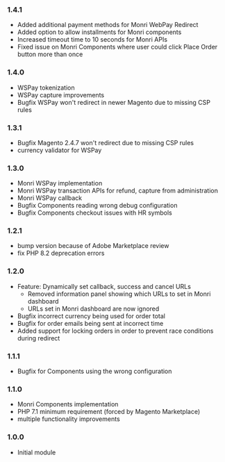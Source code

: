 ### 1.4.1
- Added additional payment methods for Monri WebPay Redirect
- Added option to allow installments for Monri components
- Increased timeout time to 10 seconds for Monri APIs
- Fixed issue on Monri Components where user could click Place Order button more than once

### 1.4.0
- WSPay tokenization
- WSPay capture improvements
- Bugfix WSPay won't redirect in newer Magento due to missing CSP rules

### 1.3.1
- Bugfix Magento 2.4.7 won't redirect due to missing CSP rules
- currency validator for WSPay 

### 1.3.0
- Monri WSPay implementation
- Monri WSPay transaction APIs for refund, capture from administration
- Monri WSPay callback
- Bugfix Components reading wrong debug configuration
- Bugfix Components checkout issues with HR symbols

### 1.2.1
- bump version because of Adobe Marketplace review
- fix PHP 8.2 deprecation errors

### 1.2.0
- Feature: Dynamically set callback, success and cancel URLs
  - Removed information panel showing which URLs to set in Monri dashboard
  - URLs set in Monri dashboard are now ignored
- Bugfix incorrect currency being used for order total
- Bugfix for order emails being sent at incorrect time
- Added support for locking orders in order to prevent race conditions during redirect

### 1.1.1
- Bugfix for Components using the wrong configuration

### 1.1.0
- Monri Components implementation
- PHP 7.1 minimum requirement (forced by Magento Marketplace)
- multiple functionality improvements

### 1.0.0 
- Initial module
